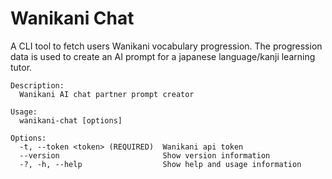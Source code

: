 # Wanikani Chat

A CLI tool to fetch users Wanikani vocabulary progression. The progression data
is used to create an AI prompt for a japanese language/kanji learning tutor.

```
Description:
  Wanikani AI chat partner prompt creator

Usage:
  wanikani-chat [options]

Options:
  -t, --token <token> (REQUIRED)  Wanikani api token
  --version                       Show version information
  -?, -h, --help                  Show help and usage information
```
